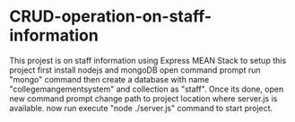 # CRUD-operation-on-staff-information

This projest is on staff information using Express MEAN Stack to setup this project first install nodejs and mongoDB open command prompt run "mongo" command then create a database with name "collegemangementsystem" and collection as "staff". Once its done, open new command prompt change path to project location where server.js is available. now run execute "node ./server.js" command to start project.

